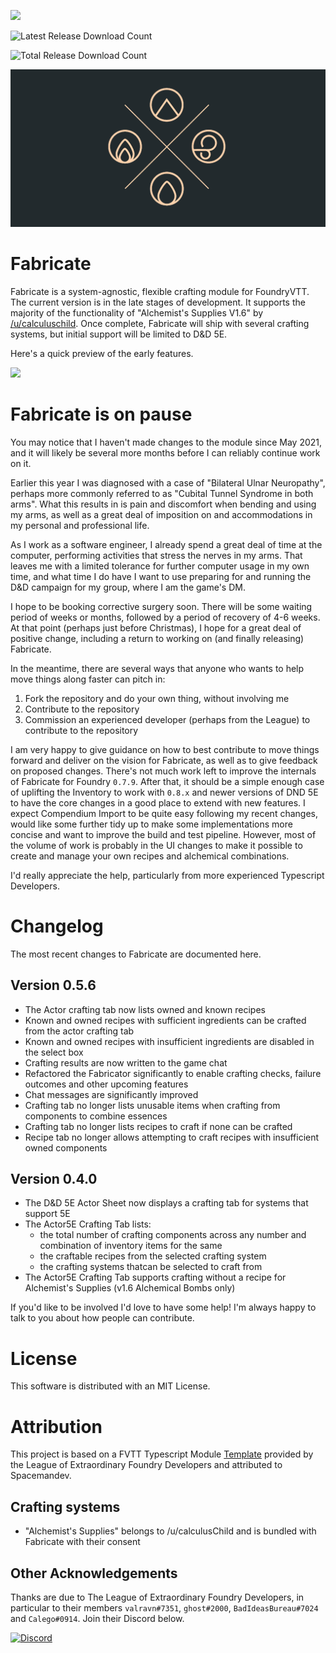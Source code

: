 ![](https://img.shields.io/badge/Foundry-v0.7.9-informational)
<!--- Downloads @ Latest Badge -->
![Latest Release Download Count](https://img.shields.io/github/downloads/misterpotts/fabricate/latest/total?sort=semver&style=for-the-badge)
<!--- Downloads @ Latest Badge -->
![Total Release Download Count](https://img.shields.io/github/downloads/misterpotts/fabricate/total?label=total%20downloads&style=for-the-badge)

<!--- Forge Bazaar Install % Badge -->
<!--- replace <your-module-name> with the `name` in your manifest -->
<!--- ![Forge Installs](https://img.shields.io/badge/dynamic/json?label=Forge%20Installs&query=package.installs&suffix=%25&url=https%3A%2F%2Fforge-vtt.com%2Fapi%2Fbazaar%2Fpackage%2Ffabricate&colorB=4aa94a) -->

![](/screens/fabricate-repo-preview.png)

# Fabricate

Fabricate is a system-agnostic, flexible crafting module for FoundryVTT. The current version is in the late stages of 
development. It supports the majority of the functionality of "Alchemist's Supplies V1.6" by [/u/calculuschild](https://www.reddit.com/user/calculuschild/). 
Once complete, Fabricate will ship with several crafting systems, but initial support will be limited to D&D 5E.

Here's a quick preview of the early features.

![](/screens/fabricate-preview-6.gif)

# Fabricate is on pause

You may notice that I haven't made changes to the module since May 2021, and it will likely be several more months before I can reliably continue work on it. 

Earlier this year I was diagnosed with a case of "Bilateral Ulnar Neuropathy", perhaps more commonly referred to as "Cubital Tunnel Syndrome in both arms". What this results in is pain and discomfort when bending and using my arms, as well as a great deal of imposition on and accommodations in my personal and professional life. 

As I work as a software engineer, I already spend a great deal of time at the computer, performing activities that stress the nerves in my arms. That leaves me with a limited tolerance for further computer usage in my own time, and what time I do have I want to use preparing for and running the D&D campaign for my group, where I am the game's DM. 

I hope to be booking corrective surgery soon. There will be some waiting period of weeks or months, followed by a period of recovery of 4-6 weeks. At that point (perhaps just before Christmas), I hope for a great deal of positive change, including a return to working on (and finally releasing) Fabricate. 

In the meantime, there are several ways that anyone who wants to help move things along faster can pitch in:

1. Fork the repository and do your own thing, without involving me
1. Contribute to the repository
1. Commission an experienced developer (perhaps from the League) to contribute to the repository 

I am very happy to give guidance on how to best contribute to move things forward and deliver on the vision for Fabricate, as well as to give feedback on proposed changes. There's not much work left to improve the internals of Fabricate for Foundry `0.7.9`. After that, it should be a simple enough case of uplifting the Inventory to work with `0.8.x` and newer versions of DND 5E to have the core changes in a good place to extend with new features. I expect Compendium Import to be quite easy following my recent changes, would like some further tidy up to make some implementations more concise and want to improve the build and test pipeline. However, most of the volume of work is probably in the UI changes to make it possible to create and manage your own recipes and alchemical combinations.

I'd really appreciate the help, particularly from more experienced Typescript Developers. 

# Changelog

The most recent changes to Fabricate are documented here.

## Version 0.5.6

- The Actor crafting tab now lists owned and known recipes 
- Known and owned recipes with sufficient ingredients can be crafted from the actor crafting tab
- Known and owned recipes with insufficient ingredients are disabled in the select box
- Crafting results are now written to the game chat  
- Refactored the Fabricator significantly to enable crafting checks, failure outcomes and other upcoming features
- Chat messages are significantly improved 
- Crafting tab no longer lists unusable items when crafting from components to combine essences 
- Crafting tab no longer lists recipes to craft if none can be crafted
- Recipe tab no longer allows attempting to craft recipes with insufficient owned components 

## Version 0.4.0
- The D&D 5E Actor Sheet now displays a crafting tab for systems that support 5E
- The Actor5E Crafting Tab lists:
    - the total number of crafting components across any number and combination of inventory items for the same
    - the craftable recipes from the selected crafting system
    - the crafting systems thatcan be selected to craft from
- The Actor5E Crafting Tab supports crafting without a recipe for Alchemist's Supplies (v1.6 Alchemical Bombs only)

If you'd like to be involved I'd love to have some help! I'm always happy to talk to you about how people can contribute.

# License
This software is distributed with an MIT License.

# Attribution
This project is based on a FVTT Typescript Module [Template](https://github.com/League-of-Foundry-Developers/foundry-typescript-template) provided 
by the League of Extraordinary Foundry Developers and attributed to Spacemandev.

## Crafting systems

- "Alchemist's Supplies" belongs to /u/calculusChild and is bundled with Fabricate with their consent 

## Other Acknowledgements

Thanks are due to The League of Extraordinary Foundry Developers, in particular to their members `valravn#7351`, `ghost#2000`, `BadIdeasBureau#7024` and `Calego#0914`. Join their Discord below.

[![Discord](https://img.shields.io/discord/591914197219016707.svg?label=&logo=discord&logoColor=ffffff&color=7389D8&labelColor=6A7EC2)](https://discord.gg/ymTxJECYeg)
